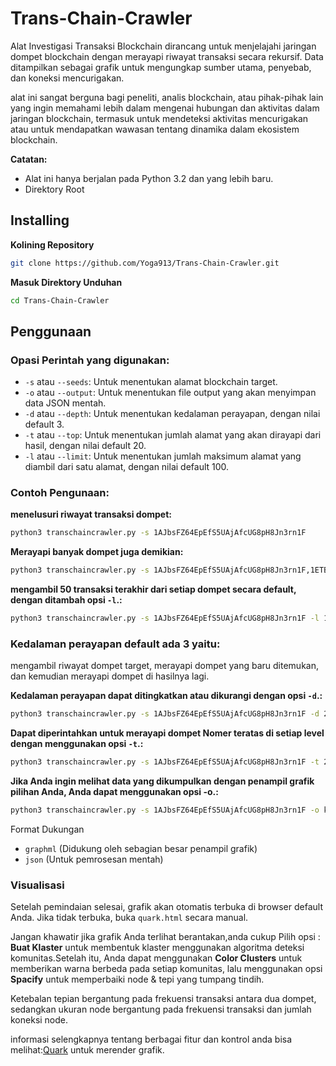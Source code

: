 # Trans-Chain-Crawler

Alat Investigasi Transaksi Blockchain dirancang untuk menjelajahi jaringan dompet blockchain dengan merayapi riwayat transaksi secara rekursif. Data ditampilkan sebagai grafik untuk mengungkap sumber utama, penyebab, dan koneksi mencurigakan.

alat ini sangat berguna bagi peneliti, analis blockchain, atau pihak-pihak lain yang ingin memahami lebih dalam mengenai hubungan dan aktivitas dalam jaringan blockchain, termasuk untuk mendeteksi aktivitas mencurigakan atau untuk mendapatkan wawasan tentang dinamika dalam ekosistem blockchain.

**Catatan:**
- Alat ini hanya berjalan pada Python 3.2 dan yang lebih baru.
- Direktory Root

## Installing

**Kolining Repository**

```bash
git clone https://github.com/Yoga913/Trans-Chain-Crawler.git
```
**Masuk Direktory Unduhan**

```bash
cd Trans-Chain-Crawler
```

## Penggunaan

### **Opasi Perintah yang digunakan:**
- `-s` atau `--seeds`: Untuk menentukan alamat blockchain target.
- `-o` atau `--output`: Untuk menentukan file output yang akan menyimpan data JSON mentah.
- `-d` atau `--depth`: Untuk menentukan kedalaman perayapan, dengan nilai default 3.
- `-t` atau `--top`: Untuk menentukan jumlah alamat yang akan dirayapi dari hasil, dengan nilai default 20.
- `-l` atau `--limit`: Untuk menentukan jumlah maksimum alamat yang diambil dari satu alamat, dengan nilai default 100.

### **Contoh Pengunaan:**

**menelusuri riwayat transaksi dompet:**
```bash
python3 transchaincrawler.py -s 1AJbsFZ64EpEfS5UAjAfcUG8pH8Jn3rn1F
```

**Merayapi banyak dompet juga demikian:**
```bash
python3 transchaincrawler.py -s 1AJbsFZ64EpEfS5UAjAfcUG8pH8Jn3rn1F,1ETBbsHPvbydW7hGWXXKXZ3pxVh3VFoMaX
```

**mengambil 50 transaksi terakhir dari setiap dompet secara default, dengan ditambah opsi `-l`.:**
```bash
python3 transchaincrawler.py -s 1AJbsFZ64EpEfS5UAjAfcUG8pH8Jn3rn1F -l 100
```

### **Kedalaman perayapan default ada 3 yaitu:**
mengambil riwayat dompet target, merayapi dompet yang baru ditemukan, dan kemudian merayapi dompet di hasilnya lagi.

**Kedalaman perayapan dapat ditingkatkan atau dikurangi dengan opsi `-d`.:**
```bash
python3 transchaincrawler.py -s 1AJbsFZ64EpEfS5UAjAfcUG8pH8Jn3rn1F -d 2
```
**Dapat diperintahkan untuk merayapi dompet Nomer teratas di setiap level dengan menggunakan opsi `-t`.:**
```bash
python3 transchaincrawler.py -s 1AJbsFZ64EpEfS5UAjAfcUG8pH8Jn3rn1F -t 20
```

**Jika Anda ingin melihat data yang dikumpulkan dengan penampil grafik pilihan Anda, Anda dapat menggunakan opsi -o.:**
```bash
python3 transchaincrawler.py -s 1AJbsFZ64EpEfS5UAjAfcUG8pH8Jn3rn1F -o keluaran.graphml
```

Format Dukungan
- `graphml` (Didukung oleh sebagian besar penampil grafik)
- `json` (Untuk pemrosesan mentah)


### Visualisasi

Setelah pemindaian selesai, grafik akan otomatis terbuka di browser default Anda. Jika tidak terbuka, buka `quark.html` secara manual.

Jangan khawatir jika grafik Anda terlihat berantakan,anda cukup Pilih opsi :
**Buat Klaster** untuk membentuk klaster menggunakan algoritma deteksi komunitas.Setelah itu, Anda dapat menggunakan **Color Clusters** untuk memberikan warna berbeda pada setiap komunitas, lalu menggunakan opsi **Spacify** untuk memperbaiki node & tepi yang tumpang tindih.

Ketebalan tepian bergantung pada frekuensi transaksi antara dua dompet, sedangkan ukuran node bergantung pada frekuensi transaksi dan jumlah koneksi node.

informasi selengkapnya tentang berbagai fitur dan kontrol anda bisa melihat:[Quark](https://github.com/s0md3v/Quark) untuk merender grafik.
